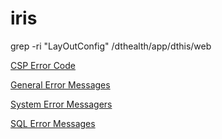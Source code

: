 # iris

grep -ri "LayOutConfig" /dthealth/app/dthis/web

[CSP Error Code](https://docs.intersystems.com/iris20242/csp/docbook/Doc.View.cls?KEY=GCSP_errorcodes)

[General Error Messages](https://docs.intersystems.com/iris20242/csp/docbook/Doc.View.cls?KEY=RERR_gen)

[System Error Messagers](https://docs.intersystems.com/iris20242/csp/docbook/Doc.View.cls?KEY=RERR_system)


[SQL Error Messages](https://docs.intersystems.com/iris20242/csp/docbook/DocBook.UI.Page.cls?KEY=RERR_sql)

